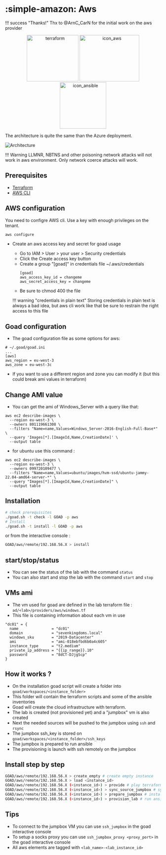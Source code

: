 # :simple-amazon: Aws

!!! success "Thanks!"
    Thx to @ArnC_CarN for the initial work on the aws provider

<div align="center">
  <img alt="terraform" width="167" height="150" src="./../img/icon_terraform.png">
  <img alt="icon_aws" width="193"  height="150" src="./../img/icon_aws.png">
  <img alt="icon_ansible" width="150"  height="150" src="./../img/icon_ansible.png">
</div>

The architecture is quite the same than the Azure deployment.

![Architecture](../img/aws_schema.png)

!!! Warning
    LLMNR, NBTNS and other poisoning network attacks will not work in aws environment.
    Only network coerce attacks will work.

## Prerequisites

- [Terraform](https://www.terraform.io/downloads.html)
- [AWS CLI](https://aws.amazon.com/cli/?nc1=h_ls)

## AWS configuration

You need to configre AWS cli. Use a key with enough privileges on the tenant.

```bash
aws configure
```

- Create an aws access key and secret for goad usage
    - Go to IAM > User > your user > Security credentials
    - Click the Create access key button
    - Create a group "[goad]" in credentials file ~/.aws/credentials
        ```
        [goad]
        aws_access_key_id = changeme
        aws_secret_access_key = changeme
        ```
    - Be sure to chmod 400 the file

    !!! warning "credentials in plain text"
        Storing credentials in plain text is always a bad idea, but aws cli work like that be sure to restrain the right access to this file

## Goad configuration

- The goad configuration file as some options for aws:

```
# ~/.goad/goad.ini
...
[aws]
aws_region = eu-west-3
aws_zone = eu-west-3c
```

- If you want to use a different region and zone you can modify it (but this could break ami values in terraform)

## Change AMI value

- You can get the ami of Windows_Server with a query like that:
```
aws ec2 describe-images \
  --region eu-west-3 \
  --owners 801119661308 \
  --filters "Name=name,Values=Windows_Server-2016-English-Full-Base*" \
  --query 'Images[*].[ImageId,Name,CreationDate]' \
  --output table
```

- for ubuntu use this command :
```
aws ec2 describe-images \
  --region eu-west-3 \
  --owners 099720109477 \
  --filters "Name=name,Values=ubuntu/images/hvm-ssd/ubuntu-jammy-22.04-amd64-server-*" \
  --query "Images[*].[ImageId,Name,CreationDate]" \
  --output table
```

## Installation

```bash
# check prerequisites
./goad.sh -t check -l GOAD -p aws
# Install
./goad.sh -t install -l GOAD -p aws
```

or from the interactive console :

```bash
GOAD/aws/remote/192.168.56.X > install
```

## start/stop/status

- You can see the status of the lab with the command `status`
- You can also start and stop the lab with the command `start` and `stop`


## VMs ami

- The vm used for goad are defined in the lab terraform file : `ad/<lab>/providers/aws/windows.tf`
- This file is containing information about each vm in use

```
"dc01" = {
  name               = "dc01"
  domain             = "sevenkingdoms.local"
  windows_sku        = "2019-Datacenter"
  ami                = "ami-018ebfbd6b0a4c605"
  instance_type      = "t2.medium"
  private_ip_address = "{{ip_range}}.10"
  password           = "8dCT-DJjgScp"
}
```

## How it works ?

- On the installation goad script will create a folder into `goad/workspaces/<instance_folder>`
- This folder will contain the terraform scripts and some of the ansible inventories
- Goad will create the cloud infrastructure with terraform.
- The lab is created (not provisioned yet) and a "jumpbox" vm is also created
- Next the needed sources will be pushed to the jumpbox using `ssh` and `rsync`
- The jumpbox ssh_key is stored on `goad/workspaces/<instance_folder>/ssh_keys`
- The jumpbox is prepared to run ansible
- The provisioning is launch with ssh remotely on the jumpbox

## Install step by step

```bash
GOAD/aws/remote/192.168.56.X > create_empty # create empty instance
GOAD/aws/remote/192.168.56.X > load <instance_id>
GOAD/aws/remote/192.168.56.X (<instance_id>) > provide # play terraform
GOAD/aws/remote/192.168.56.X (<instance_id>) > sync_source_jumpbox # sync jumpbox source
GOAD/aws/remote/192.168.56.X (<instance_id>) > prepare_jumpbox # install dependencies on jumpbox
GOAD/aws/remote/192.168.56.X (<instance_id>) > provision_lab # run ansible
```

## Tips

- To connect to the jumpbox VM you can use `ssh_jumpbox` in the goad interactive console
- To setup a socks proxy you can use `ssh_jumpbox_proxy <proxy_port>` in the goad interactive console
- All aws elements are tagged with `<lab_name>-<lab_instance_id>`